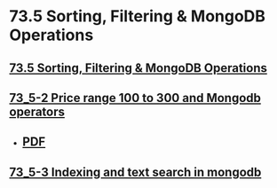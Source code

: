 # 73.5 Sorting, Filtering & MongoDB Operations

## [73.5 Sorting, Filtering & MongoDB Operations](./my-app/73_5-1%20Sort%20services%20by%20price%20and%20double%20data%20type/)

## [73_5-2 Price range 100 to 300 and Mongodb operators](./my-app/73_5-2%20Price%20range%20100%20to%20300%20and%20Mongodb%20operators/)

   - ## [PDF](./my-app/73_5-2%20Price%20range%20100%20to%20300%20and%20Mongodb%20operators/73_5-2%20Price%20range%20100%20to%20300%20and%20Mongodb%20operators.pdf)

## [73_5-3 Indexing and text search in mongodb](./my-app/73_5-3%20Indexing%20and%20text%20search%20in%20mongodb/)
